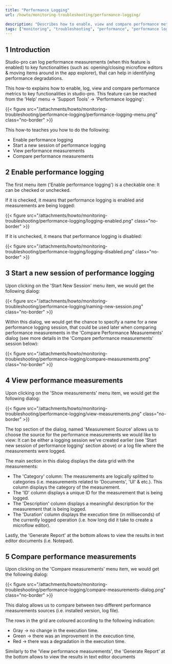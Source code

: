 ```yaml
---
title: "Performance Logging"
url: /howto/monitoring-troubleshooting/performance-logging/

description: "Describes how to enable, view and compare performance metrics to key functionalities in studio-pro."
tags: ["monitoring", "troubleshooting", "performance", "performance logging"]
---
```


## 1 Introduction

Studio-pro can log performance measurements (when this feature is enabled) to key functionalities (such as: opening/closing microflow editors & moving items around in the app explorer), that can help in identifying performance degradations.

This how-to explains how to enable, log, view and compare performance metrics to key functionalities in studio-pro. This feature can be reached from the 'Help' menu -> 'Support Tools' -> 'Performance logging':

{{< figure src="/attachments/howto/monitoring-troubleshooting/performance-logging/performance-logging-menu.png" class="no-border" >}}

This how-to teaches you how to do the following:

* Enable performance logging
* Start a new session of performance logging
* View performance measurements
* Compare performance measurements

## 2 Enable performance logging

The first menu item ('Enable performance logging') is a checkable one: It can be checked or unchecked.

If it is checked, it means that performance logging is enabled and measurements are being logged:

{{< figure src="/attachments/howto/monitoring-troubleshooting/performance-logging/logging-enabled.png" class="no-border" >}}

If it is unchecked, it means that performance logging is disabled:

{{< figure src="/attachments/howto/monitoring-troubleshooting/performance-logging/logging-disabled.png" class="no-border" >}}

## 3 Start a new session of performance logging

Upon clicking on the 'Start New Session' menu item, we would get the following dialog:

{{< figure src="/attachments/howto/monitoring-troubleshooting/performance-logging/naming-new-session.png" class="no-border" >}}

Within this dialog, we would get the chance to specify a name for a new performance logging session, that could be used later when comparing performance measurements in the 'Compare Performance Measurements' dialog (see more details in the 'Compare performance measurements' session below):

{{< figure src="/attachments/howto/monitoring-troubleshooting/performance-logging/compare-measurements.png" class="no-border" >}}

## 4 View performance measurements

Upon clicking on the 'Show measurements' menu item, we would get the following dialog:

{{< figure src="/attachments/howto/monitoring-troubleshooting/performance-logging/view-measurements.png" class="no-border" >}}

The top section of the dialog, named 'Measurement Source' allows us to choose the source for the performance measurements we would like to view: It can be either a logging session we've created earlier (see 'Start new session of performance logging' section above) or a log file where the measurements were logged.

The main section in this dialog displays the data grid with the measurements:

* The 'Category' column: The measurements are logically splitted to categories (i.e. measurements related to 'Documents', 'UI' & etc.). This column displays the category of the measurement.
* The 'ID' column displays a unique ID for the measurement that is being logged.
* The 'Description' column displays a meaningful description for the measurement that is being logged.
* The 'Duration' column displays the execution time (in milliseconds) of the currently logged operation (i.e. how long did it take to create a microflow editor).

Lastly, the 'Generate Report' at the bottom allows to view the results in text editor documents (i.e. Notepad).

## 5 Compare performance measurements

Upon clicking on the 'Compare measurements' menu item, we would get the following dialog:

{{< figure src="/attachments/howto/monitoring-troubleshooting/performance-logging/compare-measurements-dialog.png" class="no-border" >}}

This dialog allows us to compare between two different performance measurements sources (i.e. installed version, log file).

The rows in the grid are coloured according to the following indication:
* Gray -> no change in the execution time.
* Green -> there was an improvement in the execution time.
* Red -> there was a degradation in the execution time.

Similarly to the 'View performance measurements', the 'Generate Report' at the bottom allows to view the results in text editor documents 
